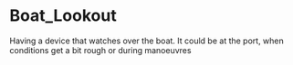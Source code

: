 # Boat_Lookout
Having a device that watches over the boat. It could be at the port, when conditions get a bit rough or during manoeuvres
